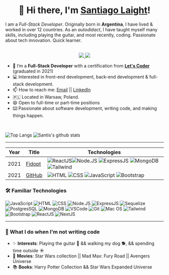 <!--
**snlaight/snlaight** is a ✨ _special_ ✨ repository because its `README.md` (this file) appears on your GitHub profile.
 -->
 <h1 align="center">👋 Hi there, I'm <a href="https://github.com/snlaight">Santiago Laight</a>!</h1> 
 
I am a _Full-Stack Developer_. Originally born in **Argentina**, I have lived & worked in over 12 countries. As an _autodidact_, I have taught myself many skills, including playing the guitar, and most recently, coding. Passionate about tech innovation. Quick learner. 
<!-- https://shields.io/ -->
<p align="center"><br/>
 <a href="https://www.linkedin.com/in/santiago-laight/">
  <img src="https://img.shields.io/badge/linkedin-Santiago%20Laight-blue?style=flat-square&logo=linkedin">
 </a>
 <a href="mailto:snlaight10@gmail.com">
  <img src="https://img.shields.io/badge/Email-snlaight10%40gmail.com-red?style=flat-square&logo=gmail&logoColor=white">
 </a>
</p>

- 📄   I’m a **Full-Stack Developer** with a certification from <a href="https://letscoder.com">**Let's Coder**</a> (graduated in 2021)
- 💻   Interested in front-end development, back-end development & full-stack development. 
- 📫   How to reach me: [Email](mailto:snlaight10@gmail.com "snlaight10@gmail.com") || [LinkedIn](https://www.linkedin.com/in/santiago-laight/ "santiago-laight")
- 🇵🇱   Located in Warsaw, Poland. 
- 😄   Open to full-time or part-time positions 
- ⌨️  Passionate about software development, writing code, and making things happen.
<br>
<!-- - 📝 [CV/Resume]( "CV/Resume") -->
<!-- https://github.com/anuraghazra/github-readme-stats -->

![Top Langs](https://github-readme-stats.vercel.app/api/top-langs/?username=snlaight&theme=tokyonight&count_private=true&langs_count=8&layout=compact&hide=ASP.NET,ShaderLab,c,Jupyter%20Notebook)
![Santis's github stats](https://github-readme-stats.vercel.app/api/?username=snlaight&show_icons=true&theme=tokyonight&count_private=true&hide_rank=true&line_height=24) <!--&hide=contribs -->
<br>

---
<!--
### 🖥️ Major Projects
<!-- table -->
| Year | Title                                    | Technologies                           |
|------|------------------------------------------|----------------------------------------|
| 2021 | [Fidopt]() | ![ReactJS](https://img.shields.io/badge/-ReactJs-000000?logo=react)![Node.JS](https://img.shields.io/badge/-Node.js-black?style=round-square&logo=node.js&logoColor=green) ![ExpressJS](https://img.shields.io/badge/-Express-black?style=round-square&logo=express&logoColor=white) ![MongoDB](https://img.shields.io/badge/-MongoDB-black?style=flat-square&logo=mongodb&logoColor=green) ![Tailwind](https://img.shields.io/badge/-Tailwind-black?style=flat-square&logo=tailwindcss&logoColor=blue)|
| 2021 | [GitHub](https://github.com/snlaight "Website") | ![HTML](https://img.shields.io/badge/-HTML5-black?style=flat-square&logo=html5) ![CSS](https://img.shields.io/badge/-CSS3-black?style=flat-square&logo=css3) ![JavaScript](https://img.shields.io/badge/-JavaScript-black?style=flat-square&logo=javascript) ![Bootstrap](https://img.shields.io/badge/-Bootstrap-black?style=flat-square&logo=bootstrap) |


### 🛠️ Familiar Technologies
![JavaScript](https://img.shields.io/badge/-JavaScript-black?style=flat-square&logo=javascript)
![HTML](https://img.shields.io/badge/-HTML5-black?style=flat-square&logo=html5)
![CSS](https://img.shields.io/badge/-CSS3-black?style=flat-square&logo=css3)
![Node.JS](https://img.shields.io/badge/-Node.js-black?style=round-square&logo=node.js&logoColor=green)
![ExpressJS](https://img.shields.io/badge/-Express-black?style=round-square&logo=express&logoColor=white)
![Sequelize](https://img.shields.io/badge/-SequelizeORM-black?style=round-square&logo=sequelize&logoColor=blue)
![PostgresSQL](https://img.shields.io/badge/-SQL-black?style=flat-square&logo=postgresql&logoColor=blue)
![MongoDB](https://img.shields.io/badge/-MongoDB-black?style=flat-square&logo=mongodb&logoColor=green)
![VSCode](https://img.shields.io/badge/-VSCode-black?style=flat-square&logo=visualstudiocode&logoColor=blue)
![Git](https://img.shields.io/badge/-Git-black?style=flat-square&logo=git)
![Mac OS](https://img.shields.io/badge/-Mac%20OS-black?style=flat-square&logo=apple&logoColor=blue)
![Tailwind](https://img.shields.io/badge/-Tailwind-black?style=flat-square&logo=tailwindcss&logoColor=blue)
![Bootstrap](https://img.shields.io/badge/-Bootstrap-black?style=flat-square&logo=bootstrap)
![ReactJS](https://img.shields.io/badge/-ReactJs-000000?logo=react)
![NextJS](https://img.shields.io/badge/-NextJS-black?style=flat-square&logo=next.js&logoColor=white)

---

### 🧔 What I do when I'm not writing code
- ✨ **Interests**: Playing the guitar 🎸 && walking my dog 🐕, && spending time outside ☀️
- 🎥 **Movies**: Star Wars collection || Mad Max: Fury Road || Avengers Universe
- 📚 **Books**: Harry Potter Collection && Star Wars Expanded Universe

